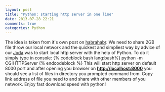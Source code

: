 ```yaml
---
layout: post
title: "Python: starting http server in one line"
date: 2013-07-28 22:21
comments: true
categories: Python
---
```


The idea is taken from it's own post on [habrahabr](http://habrahabr.ru/post/118460/).<!-- more --> 
We need to share 2GB file throw our local network
and the quickest and simpliest way by advice of our [Joda](http://www.linkedin.com/profile/view?id=98165358&authType=name&authToken=oGVS&goback=) was to start local http server with the help of Python. To do it simply type in console:
{% codeblock bash lang:bash%}
python -m CGIHTTPServer
{% endcodeblock %}
This will start http server on default 8000 port and after opening you browser on **[http://localhost:8000](http://localhost:8000)** you should see a list of files in directory you prompted command from. Copy link address of file you need to and share with other members of you network. Enjoy fast download speed with python!
